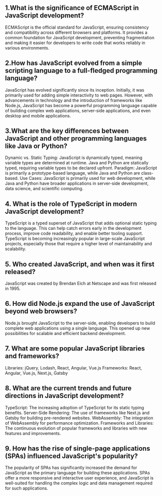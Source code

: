 ## 1.What is the significance of ECMAScript in JavaScript development?
ECMAScript is the official standard for JavaScript, ensuring consistency and compatibility across different browsers and platforms. It provides a common foundation for JavaScript development, preventing fragmentation and making it easier for developers to write code that works reliably in various environments.
## 2.How has JavaScript evolved from a simple scripting language to a full-fledged programming language?
JavaScript has evolved significantly since its inception. Initially, it was primarily used for adding simple interactivity to web pages. However, with advancements in technology and the introduction of frameworks like Node.js, JavaScript has become a powerful programming language capable of building complex web applications, server-side applications, and even desktop and mobile applications.
## 3.What are the key differences between JavaScript and other programming languages like Java or Python?
Dynamic vs. Static Typing: JavaScript is dynamically typed, meaning variable types are determined at runtime. Java and Python are statically typed, requiring variable types to be declared upfront.
Paradigm: JavaScript is primarily a prototype-based language, while Java and Python are class-based.
Use Cases: JavaScript is primarily used for web development, while Java and Python have broader applications in server-side development, data science, and scientific computing.
## 4. What is the role of TypeScript in modern JavaScript development?
TypeScript is a typed superset of JavaScript that adds optional static typing to the language. This can help catch errors early in the development process, improve code readability, and enable better tooling support. TypeScript is becoming increasingly popular in large-scale JavaScript projects, especially those that require a higher level of maintainability and scalability.                                                                          
## 5. Who created JavaScript, and when was it first released?
JavaScript was created by Brendan Eich at Netscape and was first released in 1995.
## 6. How did Node.js expand the use of JavaScript beyond web browsers?
Node.js brought JavaScript to the server-side, enabling developers to build complete web applications using a single language. This opened up new possibilities for scalable and efficient backend development.
## 7. What are some popular JavaScript libraries and frameworks?
Libraries: jQuery, Lodash, React, Angular, Vue.js
Frameworks: React, Angular, Vue.js, Next.js, Gatsby
## 8. What are the current trends and future directions in JavaScript development?
TypeScript: The increasing adoption of TypeScript for its static typing benefits.
Server-Side Rendering: The use of frameworks like Next.js and Gatsby for building pre-rendered websites.
WebAssembly: The integration of WebAssembly for performance optimization.
Frameworks and Libraries: The continuous evolution of popular frameworks and libraries with new features and improvements.
## 9. How has the rise of single-page applications (SPAs) influenced JavaScript's popularity?
The popularity of SPAs has significantly increased the demand for JavaScript as the primary language for building these applications. SPAs offer a more responsive and interactive user experience, and JavaScript is well-suited for handling the complex logic and data management required for such applications.
